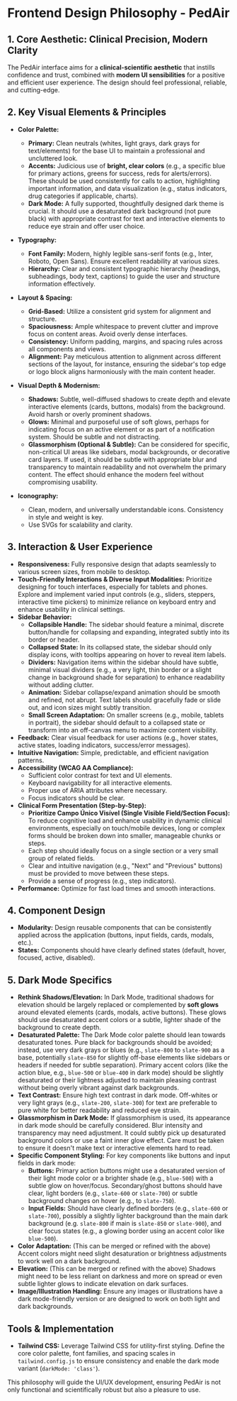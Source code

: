 # Frontend Design Philosophy - PedAir

## 1. Core Aesthetic: Clinical Precision, Modern Clarity

The PedAir interface aims for a **clinical-scientific aesthetic** that instills confidence and trust, combined with **modern UI sensibilities** for a positive and efficient user experience. The design should feel professional, reliable, and cutting-edge.

## 2. Key Visual Elements & Principles

*   **Color Palette:**
    *   **Primary:** Clean neutrals (whites, light grays, dark grays for text/elements) for the base UI to maintain a professional and uncluttered look.
    *   **Accents:** Judicious use of **bright, clear colors** (e.g., a specific blue for primary actions, greens for success, reds for alerts/errors). These should be used consistently for calls to action, highlighting important information, and data visualization (e.g., status indicators, drug categories if applicable, charts).
    *   **Dark Mode:** A fully supported, thoughtfully designed dark theme is crucial. It should use a desaturated dark background (not pure black) with appropriate contrast for text and interactive elements to reduce eye strain and offer user choice.

*   **Typography:**
    *   **Font Family:** Modern, highly legible sans-serif fonts (e.g., Inter, Roboto, Open Sans). Ensure excellent readability at various sizes.
    *   **Hierarchy:** Clear and consistent typographic hierarchy (headings, subheadings, body text, captions) to guide the user and structure information effectively.

*   **Layout & Spacing:**
    *   **Grid-Based:** Utilize a consistent grid system for alignment and structure.
    *   **Spaciousness:** Ample whitespace to prevent clutter and improve focus on content areas. Avoid overly dense interfaces.
    *   **Consistency:** Uniform padding, margins, and spacing rules across all components and views.
    *   **Alignment:** Pay meticulous attention to alignment across different sections of the layout, for instance, ensuring the sidebar's top edge or logo block aligns harmoniously with the main content header.

*   **Visual Depth & Modernism:**
    *   **Shadows:** Subtle, well-diffused shadows to create depth and elevate interactive elements (cards, buttons, modals) from the background. Avoid harsh or overly prominent shadows.
    *   **Glows:** Minimal and purposeful use of soft glows, perhaps for indicating focus on an active element or as part of a notification system. Should be subtle and not distracting.
    *   **Glassmorphism (Optional & Subtle):** Can be considered for specific, non-critical UI areas like sidebars, modal backgrounds, or decorative card layers. If used, it should be subtle with appropriate blur and transparency to maintain readability and not overwhelm the primary content. The effect should enhance the modern feel without compromising usability.

*   **Iconography:**
    *   Clean, modern, and universally understandable icons. Consistency in style and weight is key.
    *   Use SVGs for scalability and clarity.

## 3. Interaction & User Experience

*   **Responsiveness:** Fully responsive design that adapts seamlessly to various screen sizes, from mobile to desktop.
*   **Touch-Friendly Interactions & Diverse Input Modalities:** Prioritize designing for touch interfaces, especially for tablets and phones. Explore and implement varied input controls (e.g., sliders, steppers, interactive time pickers) to minimize reliance on keyboard entry and enhance usability in clinical settings.
*   **Sidebar Behavior:**
    *   **Collapsible Handle:** The sidebar should feature a minimal, discrete button/handle for collapsing and expanding, integrated subtly into its border or header.
    *   **Collapsed State:** In its collapsed state, the sidebar should only display icons, with tooltips appearing on hover to reveal item labels.
    *   **Dividers:** Navigation items within the sidebar should have subtle, minimal visual dividers (e.g., a very light, thin border or a slight change in background shade for separation) to enhance readability without adding clutter.
    *   **Animation:** Sidebar collapse/expand animation should be smooth and refined, not abrupt. Text labels should gracefully fade or slide out, and icon sizes might subtly transition.
    *   **Small Screen Adaptation:** On smaller screens (e.g., mobile, tablets in portrait), the sidebar should default to a collapsed state or transform into an off-canvas menu to maximize content visibility.
*   **Feedback:** Clear visual feedback for user actions (e.g., hover states, active states, loading indicators, success/error messages).
*   **Intuitive Navigation:** Simple, predictable, and efficient navigation patterns.
*   **Accessibility (WCAG AA Compliance):**
    *   Sufficient color contrast for text and UI elements.
    *   Keyboard navigability for all interactive elements.
    *   Proper use of ARIA attributes where necessary.
    *   Focus indicators should be clear.
*   **Clinical Form Presentation (Step-by-Step):**
    *   **Prioritize Campo Único Visível (Single Visible Field/Section Focus):** To reduce cognitive load and enhance usability in dynamic clinical environments, especially on touch/mobile devices, long or complex forms should be broken down into smaller, manageable chunks or steps.
    *   Each step should ideally focus on a single section or a very small group of related fields.
    *   Clear and intuitive navigation (e.g., "Next" and "Previous" buttons) must be provided to move between these steps.
    *   Provide a sense of progress (e.g., step indicators).
*   **Performance:** Optimize for fast load times and smooth interactions.

## 4. Component Design

*   **Modularity:** Design reusable components that can be consistently applied across the application (buttons, input fields, cards, modals, etc.).
*   **States:** Components should have clearly defined states (default, hover, focused, active, disabled).

## 5. Dark Mode Specifics

*   **Rethink Shadows/Elevation:** In Dark Mode, traditional shadows for elevation should be largely replaced or complemented by **soft glows** around elevated elements (cards, modals, active buttons). These glows should use desaturated accent colors or a subtle, lighter shade of the background to create depth.
*   **Desaturated Palette:** The Dark Mode color palette should lean towards desaturated tones. Pure black for backgrounds should be avoided; instead, use very dark grays or blues (e.g., `slate-800` to `slate-900` as a base, potentially `slate-850` for slightly off-base elements like sidebars or headers if needed for subtle separation). Primary accent colors (like the action blue, e.g., `blue-500` or `blue-400` in dark mode) should be slightly desaturated or their lightness adjusted to maintain pleasing contrast without being overly vibrant against dark backgrounds.
*   **Text Contrast:** Ensure high text contrast in dark mode. Off-whites or very light grays (e.g., `slate-200`, `slate-300`) for text are preferable to pure white for better readability and reduced eye strain.
*   **Glassmorphism in Dark Mode:** If glassmorphism is used, its appearance in dark mode should be carefully considered. Blur intensity and transparency may need adjustment. It could subtly pick up desaturated background colors or use a faint inner glow effect. Care must be taken to ensure it doesn't make text or interactive elements hard to read.
*   **Specific Component Styling:** For key components like buttons and input fields in dark mode:
    *   **Buttons:** Primary action buttons might use a desaturated version of their light mode color or a brighter shade (e.g., `blue-500`) with a subtle glow on hover/focus. Secondary/ghost buttons should have clear, light borders (e.g., `slate-600` or `slate-700`) or subtle background changes on hover (e.g., to `slate-750`).
    *   **Input Fields:** Should have clearly defined borders (e.g., `slate-600` or `slate-700`), possibly a slightly lighter background than the main dark background (e.g. `slate-800` if main is `slate-850` or `slate-900`), and clear focus states (e.g., a glowing border using an accent color like `blue-500`).
*   **Color Adaptation:** (This can be merged or refined with the above) Accent colors might need slight desaturation or brightness adjustments to work well on a dark background.
*   **Elevation:** (This can be merged or refined with the above) Shadows might need to be less reliant on darkness and more on spread or even subtle lighter glows to indicate elevation on dark surfaces.
*   **Image/Illustration Handling:** Ensure any images or illustrations have a dark mode-friendly version or are designed to work on both light and dark backgrounds.

## Tools & Implementation

*   **Tailwind CSS:** Leverage Tailwind CSS for utility-first styling. Define the core color palette, font families, and spacing scales in `tailwind.config.js` to ensure consistency and enable the dark mode variant (`darkMode: 'class'`).

This philosophy will guide the UI/UX development, ensuring PedAir is not only functional and scientifically robust but also a pleasure to use. 